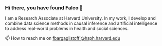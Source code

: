 ### Hi there, you have found Falco 👋 

I am a Research Associate at Harvard University. In my work, I develop and combine data science methods in causal inference and artificial intelligence to address real-world problems in health and social sciences.


📫 How to reach me on fbargaglistoffi@hsph.harvard.edu

<!--
**fbargaglistoffi/fbargaglistoffi** is a ✨ _special_ ✨ repository because its `README.md` (this file) appears on your GitHub profile.
![](https://komarev.com/ghpvc/?username=fbargaglistoffi&color=blue)
-->
